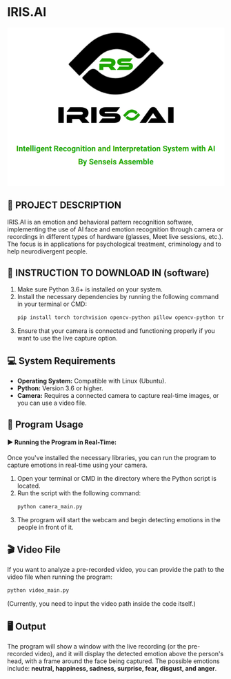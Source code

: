 # IRIS.AI

![Company Logo](Image/icon.png "IRIS.AI")

## 📝 PROJECT DESCRIPTION
<p>IRIS.AI is an emotion and behavioral pattern recognition software, implementing the use of AI face and emotion recognition through camera or recordings in different types of hardware (glasses, Meet live sessions, etc.). The focus is in applications for psychological treatment, criminology and to help neurodivergent people.</p>

## 🔨 INSTRUCTION TO DOWNLOAD IN (software)
<ol>
  <li>Make sure Python 3.6+ is installed on your system.</li>
  <li>Install the necessary dependencies by running the following command in your terminal or CMD:</li>
  
```bash
pip install torch torchvision opencv-python pillow opencv-python transformers numpy
```
  
  <li>Ensure that your camera is connected and functioning properly if you want to use the live capture option.</li>
</ol>

## 💻 System Requirements
<ul>
  <li><strong>Operating System:</strong> Compatible with Linux (Ubuntu).</li>
  <li><strong>Python:</strong> Version 3.6 or higher.</li>
  <li><strong>Camera:</strong> Requires a connected camera to capture real-time images, or you can use a video file.</li>
</ul>

## 🚀 Program Usage
<h4>▶️ Running the Program in Real-Time:</h4>
<p>Once you've installed the necessary libraries, you can run the program to capture emotions in real-time using your camera.</p>
<ol>
  <li>Open your terminal or CMD in the directory where the Python script is located.</li>
  <li>Run the script with the following command:</li>

```bash
python camera_main.py
```
  <li>The program will start the webcam and begin detecting emotions in the people in front of it.</li>
</ol>

## 🎬 Video File
<p>If you want to analyze a pre-recorded video, you can provide the path to the video file when running the program:</p>

```bash
python video_main.py
```
(Currently, you need to input the video path inside the code itself.)

## 🖥️ Output
<p>The program will show a window with the live recording (or the pre-recorded video), and it will display the detected emotion above the person's head, with a frame around the face being captured. The possible emotions include: <strong>neutral, happiness, sadness, surprise, fear, disgust, and anger</strong>.</p>
